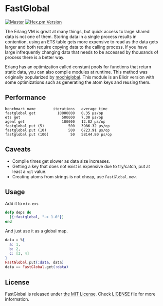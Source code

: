 # FastGlobal

[![Master](https://travis-ci.org/hammerandchisel/fastglobal.svg?branch=master)](https://travis-ci.org/hammerandchisel/fastglobal)
[![Hex.pm Version](http://img.shields.io/hexpm/v/fastglobal.svg?style=flat)](https://hex.pm/packages/fastglobal)

The Erlang VM is great at many things, but quick access to large shared data is not one of them. Storing data in a single process
results in contention, using an ETS table gets more expensive to read as the data gets larger and both require copying data to the calling process.
If you have large infrequently changing data that needs to be accessed by thousands of process there is a better way.

Erlang has an optimization called constant pools for functions that return static data, you can also compile modules at runtime.
This method was originally popularized by [mochiglobal](https://github.com/mochi/mochiweb/blob/master/src/mochiglobal.erl). This
module is an Elixir version with some optimizations such as generating the atom keys and reusing them.

## Performance

```
benchmark name        iterations   average time
fastglobal get          10000000   0.35 µs/op
ets get                   500000   7.30 µs/op
agent get                 100000   12.82 µs/op
fastglobal put (5)           500   3986.32 µs/op
fastglobal put (10)          500   6723.91 µs/op
fastglobal put (100)          50   58144.80 µs/op
```

## Caveats

- Compile times get slower as data size increases.
- Getting a key that does not exist is expensive due to try/catch, put at least a `nil` value.
- Creating atoms from strings is not cheap, use `FastGlobal.new`.

## Usage

Add it to `mix.exs`

```elixir
defp deps do
  [{:fastglobal, "~> 1.0"}]
end
```

And just use it as a global map.

```elixir
data = %{
  a: 1,
  b: 2,
  c: [3, 4]
}
FastGlobal.put(:data, data)
data == FastGlobal.get(:data)
```

## License

FastGlobal is released under [the MIT License](LICENSE).
Check [LICENSE](LICENSE) file for more information.